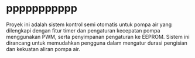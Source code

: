 <h1>ppppppppppp</h1>

Proyek ini adalah sistem kontrol semi otomatis untuk pompa air yang dilengkapi dengan fitur timer dan pengaturan kecepatan pompa menggunakan PWM, serta penyimpanan pengaturan ke EEPROM. Sistem ini dirancang untuk memudahkan pengguna dalam mengatur durasi pengisian dan kekuatan aliran pompa air.

